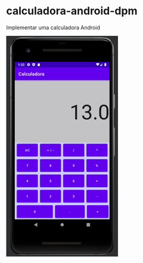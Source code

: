 # calculadora-android-dpm
Implementar uma calculadora Android

<img src="img/calc-sample.png" width="300">
